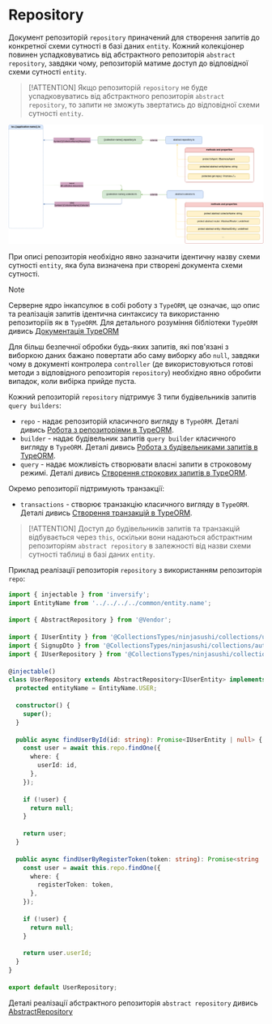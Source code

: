 # Repository

Документ репозиторій `repository` приначений для створення запитів до конкретної схеми сутності в базі даних `entity`. Кожний колекціонер повинен успадковуватись від абстрактного репозиторія `abstract repository`, завдяки чому, репозиторій матиме доступ до відповідної схеми сутності `entity`.

>[!ATTENTION]
> Якщо репозиторій `repository` не буде успадковуватись від абстрактного репозиторія `abstract repository`, то запити не зможуть звертатись до відповідної схеми сутності `entity`.

![AbstractRepository](./documents-png/AbstractRepository.png)

При описі репозиторія необхідно явно зазначити ідентичну назву схеми сутності `entity`, яка була визначена при створені документа схеми сутності. 

> [!NOTE]
> Серверне ядро інкапсулює в собі роботу з `TypeORM`, це означає, що опис та реалізація запитів ідентична синтаксису та використанню репозиторіїв як в `TypeORM`. 
> Для детального розуміння бібліотеки `TypeORM` дивись [Документація TypeORM](https://typeorm.io/)

Для більш безпечної обробки будь-яких запитів, які пов'язані з виборкою даних бажано повертати або саму виборку або `null`, завдяки чому в документі контролера `controller` (де використовуються готові методи з відповідного репозиторія `repository`) необхідно явно обробити випадок, коли вибірка прийде пуста.


Кожний репозиторій `repository` підтримує 3 типи будівельників запитів `query builders`:
- `repo` - надає репозиторій класичного вигляду в `TypeORM`. Деталі дивись [Робота з репозиторіями в TypeORM](https://typeorm.io/working-with-repository).
- `builder` - надає будівельник запитів `query builder` класичного вигляду в `TypeORM`. Деталі дивись [Робота з будівельниками запитів в TypeORM](https://typeorm.io/select-query-builder).
- `query` - надає можливість створювати власні запити в строковому режимі. Деталі дивись [Створення строкових запитів в TypeORM](https://typeorm.io/entity-manager-api).

Окремо репозиторії підтримують транзакції:
- `transactions` - створює транзакцію класичного вигляду в `TypeORM`. Деталі дивись [Створення транзакцій в TypeORM](https://typeorm.io/transactions).


> [!ATTENTION]
> Доступ до будівельників запитів та транзакцій відбувається через `this`, оскільки вони надаються абстрактним репозиторіям `abstract repository` в залежності від назви схеми сутності таблиці в базі даних `entity`.

Приклад реалізації репозиторія `repository` з використанням репозиторія `repo`:


```typescript
import { injectable } from 'inversify';
import EntityName from '../../../../common/entity.name';

import { AbstractRepository } from '@Vendor';

import { IUserEntity } from '@CollectionsTypes/ninjasushi/collections/user/user.entity';
import { SignupDto } from '@CollectionsTypes/ninjasushi/collections/auth/auth.controller';
import { IUserRepository } from '@CollectionsTypes/ninjasushi/collections/user/user.service';

@injectable()
class UserRepository extends AbstractRepository<IUserEntity> implements IUserRepository {
  protected entityName = EntityName.USER;

  constructor() {
    super();
  }

  public async findUserById(id: string): Promise<IUserEntity | null> {
    const user = await this.repo.findOne({
      where: {
        userId: id,
      },
    });

    if (!user) {
      return null;
    }

    return user;
  }

  public async findUserByRegisterToken(token: string): Promise<string | null> {
    const user = await this.repo.findOne({
      where: {
        registerToken: token,
      },
    });

    if (!user) {
      return null;
    }

    return user.userId;
  }
}

export default UserRepository;
```

Деталі реалізації абстрактного репозиторія `abstract repository` дивись [AbstractRepository](../server-platform/abstract-documents.md#repository)